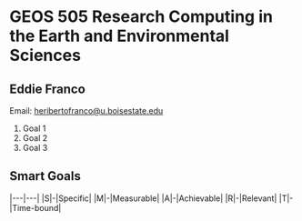 # GEOS 505 Research Computing in the Earth and Environmental Sciences

## Eddie Franco

Email: [heribertofranco@u.boisestate.edu](mailto:heribertofranco@u.boisestate.edu)

1. Goal 1
2. Goal 2
3. Goal 3

## Smart Goals
|---|---|
|S|-|Specific|
|M|-|Measurable|
|A|-|Achievable|
|R|-|Relevant|
|T|-|Time-bound|

